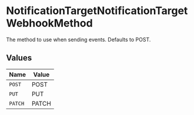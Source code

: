 # NotificationTargetNotificationTargetWebhookMethod

The method to use when sending events. Defaults to POST.


## Values

| Name    | Value   |
| ------- | ------- |
| `POST`  | POST    |
| `PUT`   | PUT     |
| `PATCH` | PATCH   |